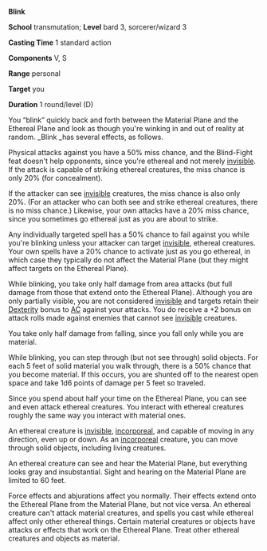  **Blink**

**School** transmutation; **Level** bard 3, sorcerer/wizard 3

**Casting Time** 1 standard action

**Components** V, S

**Range** personal

**Target** you

**Duration** 1 round/level (D)

You “blink” quickly back and forth between the Material Plane and the Ethereal Plane and look as though you're winking in and out of reality at random. _Blink _has several effects, as follows.

Physical attacks against you have a 50% miss chance, and the Blind-Fight feat doesn't help opponents, since you're ethereal and not merely [invisible](../glossary.md#_invisible). If the attack is capable of striking ethereal creatures, the miss chance is only 20% (for concealment).

If the attacker can see [invisible](../glossary.md#_invisible) creatures, the miss chance is also only 20%. (For an attacker who can both see and strike ethereal creatures, there is no miss chance.) Likewise, your own attacks have a 20% miss chance, since you sometimes go ethereal just as you are about to strike.

Any individually targeted spell has a 50% chance to fail against you while you're blinking unless your attacker can target [invisible](../glossary.md#_invisible), ethereal creatures. Your own spells have a 20% chance to activate just as you go ethereal, in which case they typically do not affect the Material Plane (but they might affect targets on the Ethereal Plane).

While blinking, you take only half damage from area attacks (but full damage from those that extend onto the Ethereal Plane). Although you are only partially visible, you are not considered [invisible](../glossary.md#_invisible) and targets retain their [Dexterity](../gettingStarted.md#_dexterity) bonus to [AC](../combat.md#_armor-class) against your attacks. You do receive a +2 bonus on attack rolls made against enemies that cannot see [invisible](../glossary.md#_invisible) creatures.

You take only half damage from falling, since you fall only while you are material.

While blinking, you can step through (but not see through) solid objects. For each 5 feet of solid material you walk through, there is a 50% chance that you become material. If this occurs, you are shunted off to the nearest open space and take 1d6 points of damage per 5 feet so traveled.

Since you spend about half your time on the Ethereal Plane, you can see and even attack ethereal creatures. You interact with ethereal creatures roughly the same way you interact with material ones.

An ethereal creature is [invisible](../glossary.md#_invisible), [incorporeal](../glossary.md#_incorporeal), and capable of moving in any direction, even up or down. As an [incorporeal](../glossary.md#_incorporeal) creature, you can move through solid objects, including living creatures.

An ethereal creature can see and hear the Material Plane, but everything looks gray and insubstantial. Sight and hearing on the Material Plane are limited to 60 feet.

Force effects and abjurations affect you normally. Their effects extend onto the Ethereal Plane from the Material Plane, but not vice versa. An ethereal creature can't attack material creatures, and spells you cast while ethereal affect only other ethereal things. Certain material creatures or objects have attacks or effects that work on the Ethereal Plane. Treat other ethereal creatures and objects as material.

